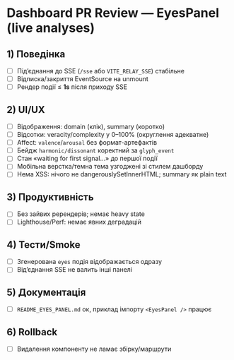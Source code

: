 # Dashboard PR Review — EyesPanel (live analyses)

## 1) Поведінка
- [ ] Підʼєднання до SSE (`/sse` або `VITE_RELAY_SSE`) стабільне
- [ ] Відписка/закриття EventSource на unmount
- [ ] Рендер події ≤ **1s** після приходу SSE

## 2) UI/UX
- [ ] Відображення: domain (клік), summary (коротко)
- [ ] Відсотки: veracity/complexity у 0–100% (округлення адекватне)
- [ ] Affect: `valence`/`arousal` без формат-артефактів
- [ ] Бейдж `harmonic/dissonant` коректний за `glyph_event`
- [ ] Стан «waiting for first signal…» до першої події
- [ ] Мобільна верстка/темна тема узгоджені зі стилем дашборду
- [ ] Нема XSS: нічого не dangerouslySetInnerHTML; summary як plain text

## 3) Продуктивність
- [ ] Без зайвих ререндерів; немає heavy state
- [ ] Lighthouse/Perf: немає явних деградацій

## 4) Тести/Smoke
- [ ] Згенерована `eyes` подія відображається одразу
- [ ] Відʼєднання SSE не валить інші панелі

## 5) Документація
- [ ] `README_EYES_PANEL.md` ок, приклад імпорту `<EyesPanel />` працює

## 6) Rollback
- [ ] Видалення компоненту не ламає збірку/маршрути